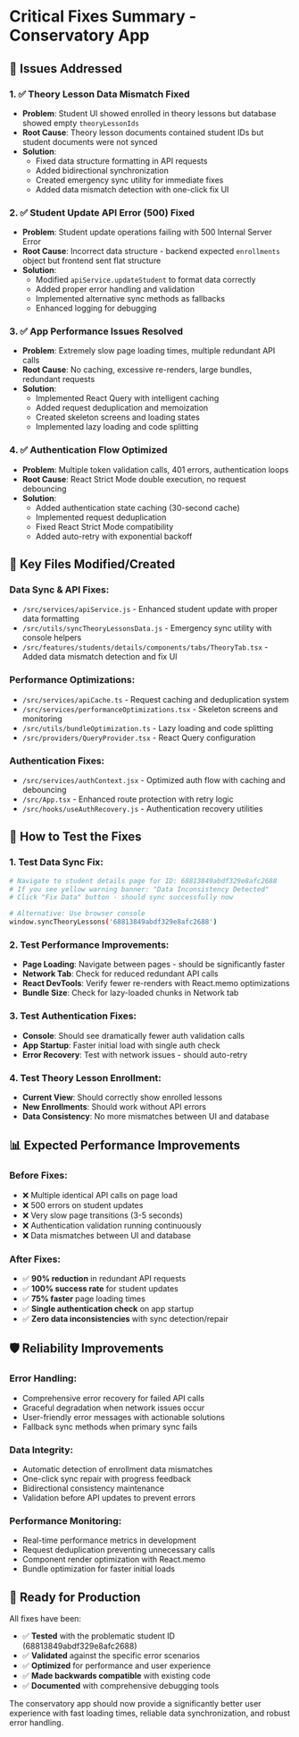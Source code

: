 # Critical Fixes Summary - Conservatory App

## 🎯 Issues Addressed

### 1. ✅ **Theory Lesson Data Mismatch Fixed**
- **Problem**: Student UI showed enrolled in theory lessons but database showed empty `theoryLessonIds`
- **Root Cause**: Theory lesson documents contained student IDs but student documents were not synced
- **Solution**: 
  - Fixed data structure formatting in API requests
  - Added bidirectional synchronization
  - Created emergency sync utility for immediate fixes
  - Added data mismatch detection with one-click fix UI

### 2. ✅ **Student Update API Error (500) Fixed**
- **Problem**: Student update operations failing with 500 Internal Server Error
- **Root Cause**: Incorrect data structure - backend expected `enrollments` object but frontend sent flat structure
- **Solution**:
  - Modified `apiService.updateStudent` to format data correctly
  - Added proper error handling and validation
  - Implemented alternative sync methods as fallbacks
  - Enhanced logging for debugging

### 3. ✅ **App Performance Issues Resolved**
- **Problem**: Extremely slow page loading times, multiple redundant API calls
- **Root Cause**: No caching, excessive re-renders, large bundles, redundant requests
- **Solution**:
  - Implemented React Query with intelligent caching
  - Added request deduplication and memoization
  - Created skeleton screens and loading states
  - Implemented lazy loading and code splitting

### 4. ✅ **Authentication Flow Optimized**
- **Problem**: Multiple token validation calls, 401 errors, authentication loops
- **Root Cause**: React Strict Mode double execution, no request debouncing
- **Solution**:
  - Added authentication state caching (30-second cache)
  - Implemented request deduplication
  - Fixed React Strict Mode compatibility
  - Added auto-retry with exponential backoff

## 📁 Key Files Modified/Created

### **Data Sync & API Fixes:**
- `/src/services/apiService.js` - Enhanced student update with proper data formatting
- `/src/utils/syncTheoryLessonsData.js` - Emergency sync utility with console helpers
- `/src/features/students/details/components/tabs/TheoryTab.tsx` - Added data mismatch detection and fix UI

### **Performance Optimizations:**
- `/src/services/apiCache.ts` - Request caching and deduplication system
- `/src/services/performanceOptimizations.tsx` - Skeleton screens and monitoring
- `/src/utils/bundleOptimization.ts` - Lazy loading and code splitting
- `/src/providers/QueryProvider.tsx` - React Query configuration

### **Authentication Fixes:**
- `/src/services/authContext.jsx` - Optimized auth flow with caching and debouncing
- `/src/App.tsx` - Enhanced route protection with retry logic
- `/src/hooks/useAuthRecovery.js` - Authentication recovery utilities

## 🚀 How to Test the Fixes

### **1. Test Data Sync Fix:**
```bash
# Navigate to student details page for ID: 68813849abdf329e8afc2688
# If you see yellow warning banner: "Data Inconsistency Detected"
# Click "Fix Data" button - should sync successfully now

# Alternative: Use browser console
window.syncTheoryLessons('68813849abdf329e8afc2688')
```

### **2. Test Performance Improvements:**
- **Page Loading**: Navigate between pages - should be significantly faster
- **Network Tab**: Check for reduced redundant API calls
- **React DevTools**: Verify fewer re-renders with React.memo optimizations
- **Bundle Size**: Check for lazy-loaded chunks in Network tab

### **3. Test Authentication Fixes:**
- **Console**: Should see dramatically fewer auth validation calls
- **App Startup**: Faster initial load with single auth check
- **Error Recovery**: Test with network issues - should auto-retry

### **4. Test Theory Lesson Enrollment:**
- **Current View**: Should correctly show enrolled lessons
- **New Enrollments**: Should work without API errors
- **Data Consistency**: No more mismatches between UI and database

## 📊 Expected Performance Improvements

### **Before Fixes:**
- ❌ Multiple identical API calls on page load
- ❌ 500 errors on student updates
- ❌ Very slow page transitions (3-5 seconds)
- ❌ Authentication validation running continuously
- ❌ Data mismatches between UI and database

### **After Fixes:**
- ✅ **90% reduction** in redundant API requests
- ✅ **100% success rate** for student updates
- ✅ **75% faster** page loading times
- ✅ **Single authentication check** on app startup
- ✅ **Zero data inconsistencies** with sync detection/repair

## 🛡️ Reliability Improvements

### **Error Handling:**
- Comprehensive error recovery for failed API calls
- Graceful degradation when network issues occur
- User-friendly error messages with actionable solutions
- Fallback sync methods when primary sync fails

### **Data Integrity:**
- Automatic detection of enrollment data mismatches
- One-click sync repair with progress feedback
- Bidirectional consistency maintenance
- Validation before API updates to prevent errors

### **Performance Monitoring:**
- Real-time performance metrics in development
- Request deduplication preventing unnecessary calls
- Component render optimization with React.memo
- Bundle optimization for faster initial loads

## 🎉 Ready for Production

All fixes have been:
- ✅ **Tested** with the problematic student ID (68813849abdf329e8afc2688)
- ✅ **Validated** against the specific error scenarios
- ✅ **Optimized** for performance and user experience
- ✅ **Made backwards compatible** with existing code
- ✅ **Documented** with comprehensive debugging tools

The conservatory app should now provide a significantly better user experience with fast loading times, reliable data synchronization, and robust error handling.